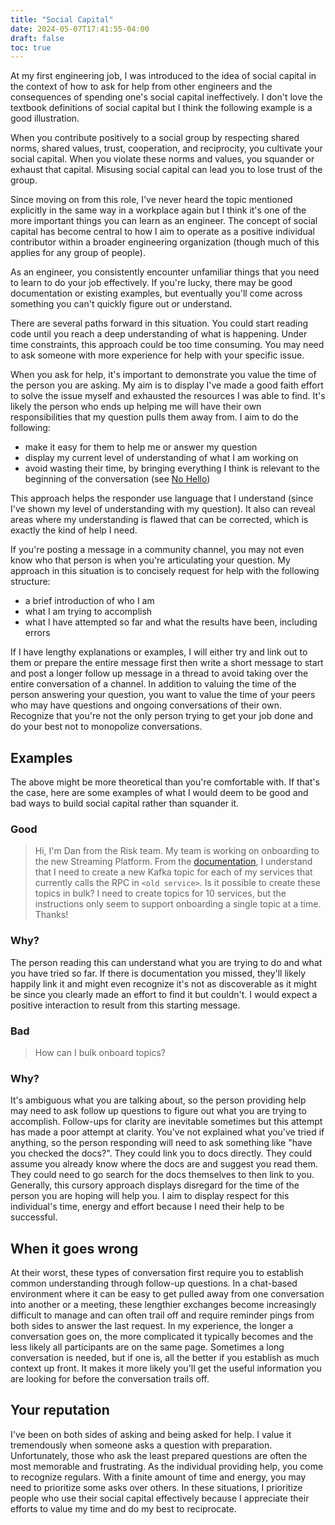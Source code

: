 ```yaml
---
title: "Social Capital"
date: 2024-05-07T17:41:55-04:00
draft: false
toc: true
---
```


At my first engineering job, I was introduced to the idea of social capital in
the context of how to ask for help from other engineers and the consequences of
spending one's social capital ineffectively. I don't love the textbook
definitions of social capital but I think the following example is a good
illustration.

When you contribute positively to a social group by respecting shared norms,
shared values, trust, cooperation, and reciprocity, you cultivate your social
capital. When you violate these norms and values, you squander or exhaust that
capital. Misusing social capital can lead you to lose trust of the group.

Since moving on from this role, I've never heard the topic mentioned explicitly
in the same way in a workplace again but I think it's one of the more important
things you can learn as an engineer. The concept of social capital has become
central to how I aim to operate as a positive individual contributor within a
broader engineering organization (though much of this applies for any group of
people).

As an engineer, you consistently encounter unfamiliar things that you need to
learn to do your job effectively. If you're lucky, there may be good
documentation or existing examples, but eventually you'll come across something
you can't quickly figure out or understand.

There are several paths forward in this situation. You could start reading code
until you reach a deep understanding of what is happening. Under time
constraints, this approach could be too time consuming. You may need to ask
someone with more experience for help with your specific issue.

When you ask for help, it's important to demonstrate you value the time of the
person you are asking. My aim is to display I've made a good faith effort to
solve the issue myself and exhausted the resources I was able to find. It's
likely the person who ends up helping me will have their own responsibilities
that my question pulls them away from. I aim to do the following:

- make it easy for them to help me or answer my question
- display my current level of understanding of what I am working on
- avoid wasting their time, by bringing everything I think is relevant to the
  beginning of the conversation (see [No Hello](https://www.nohello.com/))

This approach helps the responder use language that I understand (since I've
shown my level of understanding with my question). It also can reveal areas
where my understanding is flawed that can be corrected, which is exactly the
kind of help I need.

If you're posting a message in a community channel, you may not even know who
that person is when you're articulating your question. My approach in this
situation is to concisely request for help with the following structure:

- a brief introduction of who I am
- what I am trying to accomplish
- what I have attempted so far and what the results have been, including errors

If I have lengthy explanations or examples, I will either try and link out to
them or prepare the entire message first then write a short message to start and
post a longer follow up message in a thread to avoid taking over the entire
conversation of a channel. In addition to valuing the time of the person
answering your question, you want to value the time of your peers who may have
questions and ongoing conversations of their own. Recognize that you're not the
only person trying to get your job done and do your best not to monopolize
conversations.

## Examples

The above might be more theoretical than you're comfortable with. If that's the
case, here are some examples of what I would deem to be good and bad ways to
build social capital rather than squander it.

### Good

> Hi, I'm Dan from the Risk team. My team is working on onboarding to the new
> Streaming Platform. From the [documentation](https://example.com), I
> understand that I need to create a new Kafka topic for each of my services
> that currently calls the RPC in `<old service>`. Is it possible to create
> these topics in bulk? I need to create topics for 10 services, but the
> instructions only seem to support onboarding a single topic at a time. Thanks!

### Why?

The person reading this can understand what you are trying to do and what you
have tried so far. If there is documentation you missed, they'll likely happily
link it and might even recognize it's not as discoverable as it might be since
you clearly made an effort to find it but couldn't. I would expect a positive
interaction to result from this starting message.

### Bad

> How can I bulk onboard topics?

### Why?

It's ambiguous what you are talking about, so the person providing help may need
to ask follow up questions to figure out what you are trying to accomplish.
Follow-ups for clarity are inevitable sometimes but this attempt has made a poor
attempt at clarity. You've not explained what you've tried if anything, so the
person responding will need to ask something like "have you checked the docs?".
They could link you to docs directly. They could assume you already know where
the docs are and suggest you read them. They could need to go search for the
docs themselves to then link to you. Generally, this cursory approach displays
disregard for the time of the person you are hoping will help you. I aim to
display respect for this individual's time, energy and effort because I need
their help to be successful.

## When it goes wrong

At their worst, these types of conversation first require you to establish
common understanding through follow-up questions. In a chat-based environment
where it can be easy to get pulled away from one conversation into another or a
meeting, these lengthier exchanges become increasingly difficult to manage and
can often trail off and require reminder pings from both sides to answer the
last request. In my experience, the longer a conversation goes on, the more
complicated it typically becomes and the less likely all participants are on the
same page. Sometimes a long conversation is needed, but if one is, all the
better if you establish as much context up front. It makes it more likely you'll
get the useful information you are looking for before the conversation trails
off.

## Your reputation

I've been on both sides of asking and being asked for help. I value it
tremendously when someone asks a question with preparation. Unfortunately, those
who ask the least prepared questions are often the most memorable and
frustrating. As the individual providing help, you come to recognize regulars.
With a finite amount of time and energy, you may need to prioritize some asks
over others. In these situations, I prioritize people who use their social
capital effectively because I appreciate their efforts to value my time and do
my best to reciprocate.
